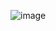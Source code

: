![image](https://github.com/imvickykumar999/open.source.threads/assets/50515418/42b908cd-0ff4-4b33-8942-0c6365c207ce)
